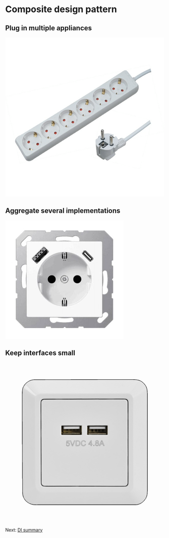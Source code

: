 # Composite design pattern

## Plug in multiple appliances

![power strip](img/power_strip.png)

## Aggregate several implementations
![Composite](img/socket_compsit.jpeg)

## Keep interfaces small

![small interfaces](img/small_interfaces.png)

Next: [DI summary](summary.md)
